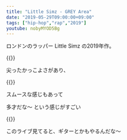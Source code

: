 ```yaml
---
title: "Little Simz - GREY Area"
date: "2019-05-29T09:00:00+09:00"
tags: ["hip-hop","rap","2019"]
youtube: nobyMYOD5Bg
---
```


ロンドンのラッパー Little Simz の2019年作。

{{<youtube src="nobyMYOD5Bg" title="Little Simz - Boss">}}

尖ったかっこよさがあり、

{{<youtube src="iSSKDIcpdSE" title="Little Simz - Selfish feat. Cleo Sol">}}

スムースな感じもあって

多才だな〜 という感じがすごい

{{<youtube src="O5_IAndUG7g" title="Little Simz: NPR Music Tiny Desk Concert">}}

このライブ見てると、ギターとかもやるんだな〜

